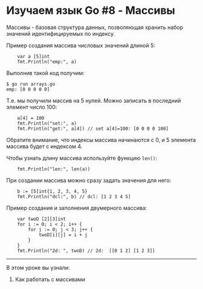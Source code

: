
# Изучаем язык Go #8 - Массивы

Массивы - базовая структура данных, позволяющая хранить набор значений идентифицируемых по индексу.

Пример создания массива числовых значений длиной 5:

```
    var a [5]int
    fmt.Println("emp:", a)
```

Выполнив такой код получим:

```
$ go run arrays.go 
emp: [0 0 0 0 0]
```

Т.е. мы получили массив на 5 нулей. Можно записать в последний элемент число 100:

```
    a[4] = 100
    fmt.Println("set:", a)
    fmt.Println("get:", a[4]) // set a[4]=100: [0 0 0 0 100]
```

Обратите внимание, что индексы массива начинаются с 0, и 5 элемента массива будет с индексом 4.

Чтобы узнать длину массива используйте функцию `len()`:

```
    fmt.Println("len:", len(a))
```

При создании массива можно сразу задать значения для него:

```
    b := [5]int{1, 2, 3, 4, 5}
    fmt.Println("dcl:", b) // dcl: [1 2 3 4 5]
```

Пример создания и заполнения двумерного массива:

```
    var twoD [2][3]int
    for i := 0; i < 2; i++ {
        for j := 0; j < 3; j++ {
            twoD[i][j] = i + j
        }
    }
    fmt.Println("2d: ", twoD) // 2d:  [[0 1 2] [1 2 3]]
```
____


В этом уроке вы узнали:

1. Как работать с массивами
